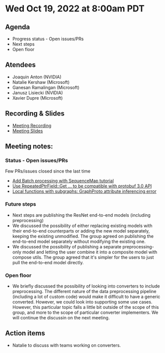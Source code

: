 <!--- SPDX-License-Identifier: Apache-2.0 -->

# Wed Oct 19, 2022 at 8:00am PDT

## Agenda
* Progress status - Open issues/PRs
* Next steps
* Open floor

## Atendees
* Joaquin Anton (NVIDIA)
* Natalie Kershaw (Microsoft)
* Ganesan Ramalingan (Microsoft)
* Janusz Lisiecki (NVIDIA)
* Xavier Dupre (Microsoft)

## Recording & Slides

* [Meeting Recording](https://lists.lfaidata.foundation/g/onnx-wg-preprocessing/files/onnx_preprocessing_20221019.mp4)
* [Meeting Slides](slides/20221019_slides.pdf)

## Meeting notes:

### Status - Open issues/PRs
Few PRs/issues closed since the last time
- [Add Batch processing with SequenceMap tutorial](https://github.com/onnx/tutorials/pull/265)
- [Use RepeatedPtrField::Get ... to be compatible with protobuf 3.0 API](https://github.com/onnx/onnx/pull/4354)
- [Local functions with subgraphs: GraphProto attribute inferencing error](https://github.com/microsoft/onnxruntime/issues/10698)

### Future steps
- Next steps are publishing the	ResNet end-to-end models (including preprocessing)
- We discussed the possibility of either replacing existing models with their end-to-end counterparts or adding the new model separately, keeping the existing unmodified. The group agreed on publishing the end-to-end model separately without modifying the existing one.
- We discussed the possibility of publishing a separate	preprocessing-only model and letting the user combine it into a composite model with compose utils. The group agreed that it's simpler for the users to just pull the end-to-end model directly.

### Open floor
- We briefly discussed the possibility of looking into converters to include preprocessing. The	different nature of the data preprocessing pipeline (including a lot of custom code) would make it difficult to  have a generic converted. However, we could look into supporting some use cases. However, this particular topic falls a little bit outside of the scope of this group, and more to the scope of particular converter implementers. We will continue the discussin on the next meeting.

## Action items
- Natalie to discuss with teams working on converters.
